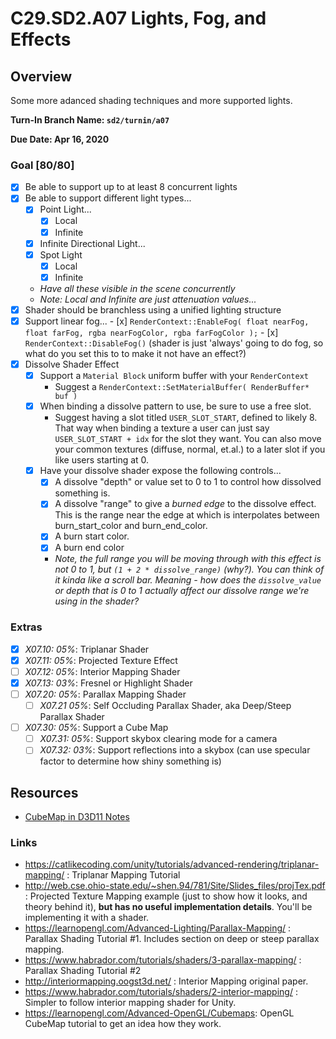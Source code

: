 C29.SD2.A07 Lights, Fog, and Effects
======

## Overview
Some more adanced shading techniques and more supported lights.

**Turn-In Branch Name: `sd2/turnin/a07`**

**Due Date: Apr 16, 2020**

### Goal [80/80]
- [x] Be able to support up to at least 8 concurrent lights
- [x] Be able to support different light types...
    - [x] Point Light...
        - [x] Local
        - [x] Infinite
    - [x] Infinite Directional Light...
    - [x] Spot Light
       - [x] Local
       - [x] Infinite
    - *Have all these visible in the scene concurrently*
    - *Note: Local and Infinite are just attenuation values...*
- [x] Shader should be branchless using a unified lighting structure
- [x] Support linear fog...
      - [x] `RenderContext::EnableFog( float nearFog, float farFog, rgba nearFogColor, rgba farFogColor );`
      - [x] `RenderContext::DisableFog()` (shader is just 'always' going to do fog, so what do you set this to to make it not have an effect?)
- [x] Dissolve Shader Effect
    - [x] Support a `Material Block` uniform buffer with your `RenderContext`
        - Suggest a `RenderContext::SetMaterialBuffer( RenderBuffer* buf )`
    - [x] When binding a dissolve pattern to use, be sure to use a free slot.
        - Suggest having a slot titled `USER_SLOT_START`, defined to likely 8.  That way when binding a texture
          a user can just say `USER_SLOT_START + idx` for the slot they want.
          You can also move your common textures (diffuse, normal, et.al.) to a later slot if you like users starting at 0.
    - [x] Have your dissolve shader expose the following controls...
        - [x] A dissolve "depth" or value set to 0 to 1 to control how dissolved something is.
        - [x] A dissolve "range" to give a *burned edge* to the dissolve effect.  This is the range near the edge at which is interpolates between burn_start_color and burn_end_color.
        - [x] A burn start color.
        - [x] A burn end color
        - *Note, the full range you will be moving through with this effect is not 0 to 1, but `(1 + 2 * dissolve_range)` (why?).  You can think of it kinda like a scroll bar.  Meaning - how does the `dissolve_value` or depth that is 0 to 1 actually affect our dissolve range we're using in the shader?*

### Extras
- [x] *X07.10: 05%*: Triplanar Shader
- [x] *X07.11: 05%*: Projected Texture Effect
- [ ] *X07.12: 05%*: Interior Mapping Shader
- [x] *X07.13: 03%*: Fresnel or Highlight Shader
- [ ] *X07.20: 05%*: Parallax Mapping Shader
    - [ ] *X07.21 05%*: Self Occluding Parallax Shader, aka Deep/Steep Parallax Shader
- [ ] *X07.30: 05%*: Support a Cube Map
    - [ ] *X07.31: 05%*: Support skybox clearing mode for a camera
    - [ ] *X07.32: 03%*: Support reflections into a skybox (can use specular factor to determine how shiny something is)

## Resources
- [CubeMap in D3D11 Notes](./cubemap_notes.md)

### Links
- https://catlikecoding.com/unity/tutorials/advanced-rendering/triplanar-mapping/ : Triplanar Mapping Tutorial
- http://web.cse.ohio-state.edu/~shen.94/781/Site/Slides_files/projTex.pdf : Projected Texture Mapping example (just to show how it looks, and theory behind it), **but has no useful implementation details**.  You'll be implementing it with a shader.
- https://learnopengl.com/Advanced-Lighting/Parallax-Mapping/ : Parallax Shading Tutorial #1.  Includes section on deep or steep parallax mapping.
- https://www.habrador.com/tutorials/shaders/3-parallax-mapping/ : Parallax Shading Tutorial #2
- http://interiormapping.oogst3d.net/ : Interior Mapping original paper.
- https://www.habrador.com/tutorials/shaders/2-interior-mapping/ : Simpler to follow interior mapping shader for Unity.
- https://learnopengl.com/Advanced-OpenGL/Cubemaps: OpenGL CubeMap tutorial to get an idea how they work.
